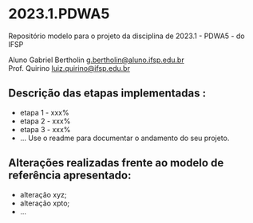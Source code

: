 # 2023.1.PDWA5
Repositório modelo para o projeto da disciplina de 2023.1 - PDWA5 - do IFSP

Aluno Gabriel Bertholin  <g.bertholin@aluno.ifsp.edu.br>  \
Prof. Quirino         <luiz.quirino@ifsp.edu.br>

## Descrição das etapas implementadas :
- etapa 1 - xxx%
- etapa 2 - xxx%
- etapa 3 - xxx%
- ...
  Use o readme para documentar o andamento do seu projeto.

## Alterações realizadas frente ao modelo de referência apresentado:
- alteração xyz;
- alteração xpto;
- ...
